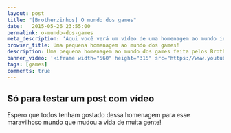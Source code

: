 ```yaml
---
layout: post
title: "[Brotherzinhos] O mundo dos games"
date:   2015-05-26 23:55:00
permalink: o-mundo-dos-games
meta_description: 'Aqui você verá um vídeo de uma homenagem ao mundo incrivel dos games!'
browser_title: Uma pequena homenagem ao mundo dos games!
description: Uma pequena homenagem ao mundo dos games feita pelos Brotherzinhos!
banner_video: '<iframe width="560" height="315" src="https://www.youtube.com/embed/PyndYFIMnt4" frameborder="0" allowfullscreen></iframe>'
tags: [games]
comments: true
---
```


## Só para testar um post com vídeo

Espero que todos tenham gostado dessa homenagem para esse maravilhoso mundo que mudou a vida de muita gente!
